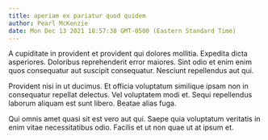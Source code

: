 ```yaml
---
title: aperiam ex pariatur quod quidem
author: Pearl McKenzie
date: Mon Dec 13 2021 18:57:38 GMT-0500 (Eastern Standard Time)
---
```

A cupiditate in provident et provident qui dolores mollitia. Expedita dicta asperiores. Doloribus reprehenderit error maiores. Sint odio et enim enim quos consequatur aut suscipit consequatur. Nesciunt repellendus aut qui.

 Provident nisi in ut ducimus. Et officia voluptatum similique ipsam non in consequatur repellat delectus. Vel voluptatem modi et. Sequi repellendus laborum aliquam est sunt libero. Beatae alias fuga.

 Qui omnis amet quasi sit est vero aut qui. Saepe quia voluptatum veritatis in enim vitae necessitatibus odio. Facilis et ut non quae ut at ipsum et.